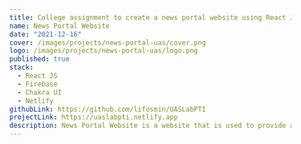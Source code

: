 ```yaml
---
title: College assignment to create a news portal website using React JS
name: News Portal Website
date: "2021-12-16"
cover: /images/projects/news-portal-uas/cover.png
logo: /images/projects/news-portal-uas/logo.png
published: true
stack:
  - React JS
  - Firebase
  - Chakra UI
  - Netlify
githubLink: https://github.com/lifosmin/UASLabPTI
projectLink: https://uaslabpti.netlify.app
description: News Portal Website is a website that is used to provide a news. This website was created for Introduction to Internet Technology course at Universitas Multimedia Nusantara.
---
```

